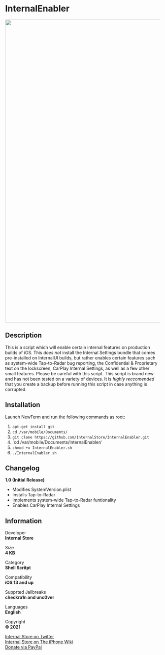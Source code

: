 # InternalEnabler
<img src="https://github.com/InternalStore/InternalEnabler/blob/main/Banner.png?raw=true" alt="" width="980"/>  
  
## Description
This is a script which will enable certain internal features on production builds of iOS. This *does not* install the Internal Settings bundle that comes pre-installed on InternalUI builds, but rather enables certain features such as system-wide Tap-to-Radar bug reporting, the Confidential & Proprietary text on the lockscreen, CarPlay Internal Settings, as well as a few other small features. Please be careful with this script. This script is brand new and has not been tested on a variety of devices. It is *highly reccomended* that you create a backup before running this script in case anything is corrupted.
  
## Installation
Launch NewTerm and run the following commands as root:
1. `apt-get install git`
2. `cd /var/mobile/Documents/`
3. `git clone https://github.com/InternalStore/InternalEnabler.git`
4. `cd /var/mobile/Documents/InternalEnabler/
5. `chmod +x InternalEnabler.sh`
6. `./InternalEnabler.sh`
  
## Changelog
**1.0 (Initial Release)**  
  *  Modifies SystemVersion.plist
  *  Installs Tap-to-Radar
  *  Implements system-wide Tap-to-Radar funtionality
  *  Enables CarPlay Internal Settings
  
## Information
Developer   
**Internal Store**  
  
Size  
**4 KB**  
  
Category  
**Shell Scritpt**  
  
Compatibility  
**iOS 13 and up**  
  
Supprted Jailbreaks  
**checkra1n and unc0ver**  
  
Languages  
**English**  
  
Copyright  
**© 2021**  
  
  
[Internal Store on Twitter](https://www.twitter.com/InternalStore)  
[Internal Store on The iPhone Wiki](https://www.theiphonewiki.com/wiki/User:InternalStore)  
[Donate via PayPal](https://paypal.me/BreckenLusk)

